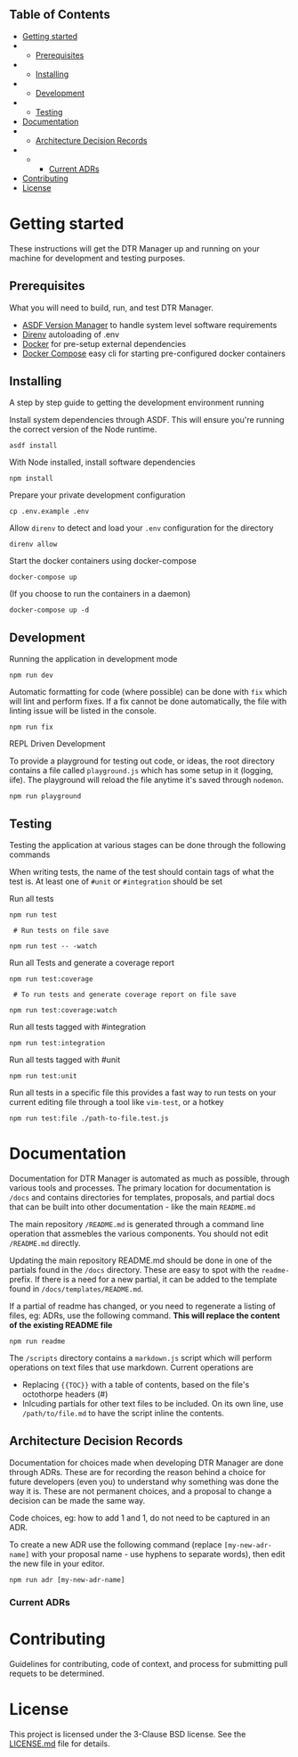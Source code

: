 ## Table of Contents
- [Getting started](#getting-started)
- - [Prerequisites](#prerequisites)
- - [Installing](#installing)
- - [Development](#development)
- - [Testing](#testing)
- [Documentation](#documentation)
- - [Architecture Decision Records](#architecture-decision-records)
- - - [Current ADRs](#current-adrs)
- [Contributing](#contributing)
- [License](#license)

# Getting started

These instructions will get the DTR Manager up and running on your machine for development and testing purposes.

## Prerequisites

What you will need to build, run, and test DTR Manager.

- [ASDF Version Manager](https://github.com/asdf-vm/asdf) to handle system level software requirements
- [Direnv](https://direnv.net/) autoloading of .env
- [Docker](https://docker.com) for pre-setup external dependencies
- [Docker Compose](https://docs.docker.com/compose/install/) easy cli for starting pre-configured docker containers

## Installing

A step by step guide to getting the development environment running

Install system dependencies through ASDF. This will ensure you're running the correct version of the Node runtime.

```
asdf install
```

With Node installed, install software dependencies

```
npm install
```

Prepare your private development configuration

```
cp .env.example .env
```

Allow `direnv` to detect and load your `.env` configuration for the directory

```
direnv allow
```

Start the docker containers using docker-compose

```
docker-compose up
```

(If you choose to run the containers in a daemon)

```
docker-compose up -d
```

## Development

Running the application in development mode

```
npm run dev
```

Automatic formatting for code (where possible) can be done with `fix` which will lint and perform fixes. If a fix cannot be done automatically, the file with linting issue will be listed in the console.

```
npm run fix
```

REPL Driven Development

To provide a playground for testing out code, or ideas, the root directory contains a file called `playground.js` which has some setup in it (logging, iife). The playground will reload the file anytime it's saved through `nodemon`.

```
npm run playground
```

## Testing

Testing the application at various stages can be done through the following commands

When writing tests, the name of the test should contain tags of what the test is. At least one of `#unit` or `#integration` should be set

Run all tests

```
npm run test

 # Run tests on file save

npm run test -- -watch
```

Run all Tests and generate a coverage report

```
npm run test:coverage

 # To run tests and generate coverage report on file save

npm run test:coverage:watch
```

Run all tests tagged with #integration

```
npm run test:integration
```

Run all tests tagged with #unit

```
npm run test:unit
```

Run all tests in a specific file
this provides a fast way to run tests on your current editing file through a tool like `vim-test`, or a hotkey

```
npm run test:file ./path-to-file.test.js
```

# Documentation

Documentation for DTR Manager is automated as much as possible, through various tools and processes. The primary location for documentation is `/docs` and contains directories for templates, proposals, and partial docs that can be built into other documentation - like the main `README.md`

The main repository `/README.md` is generated through a command line operation that assmebles the various components. You should not edit `/README.md` directly.

Updating the main repository README.md should be done in one of the partials found in the `/docs` directory. These are easy to spot with the `readme-` prefix. If there is a need for a new partial, it can be added to the template found in `/docs/templates/README.md`.

If a partial of readme has changed, or you need to regenerate a listing of files, eg: ADRs, use the following command. __This will replace the content of the existing README file__

```
npm run readme
```

The `/scripts` directory contains a `markdown.js` script which will perform operations on text files that use markdown. Current operations are

- Replacing `{{TOC}}` with a table of contents, based on the file's octothorpe headers (#)
- Inlcuding partials for other text files to be included. On its own line, use `/path/to/file.md` to have the script inline the contents.

## Architecture Decision Records

Documentation for choices made when developing DTR Manager are done through ADRs. These are for recording the reason behind a choice for future developers (even you) to understand why something was done the way it is. These are not permanent choices, and a proposal to change a decision can be made the same way.

Code choices, eg: how to add 1 and 1, do not need to be captured in an ADR.

To create a new ADR use the following command (replace `[my-new-adr-name]` with your proposal name - use hyphens to separate words), then edit the new file in your editor.

```
npm run adr [my-new-adr-name]
```

### Current ADRs



# Contributing

Guidelines for contributing, code of context, and process for submitting pull requets to be determined.

# License

This project is licensed under the 3-Clause BSD license. See the [LICENSE.md](LICENSE.md) file for details.

